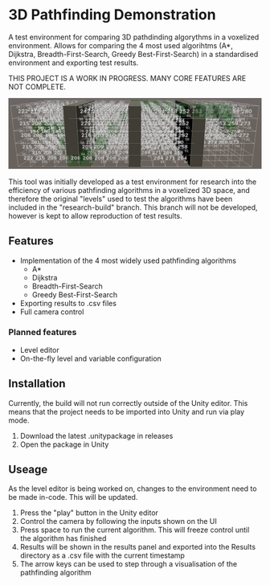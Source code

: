 # 3D Pathfinding Demonstration
A test environment for comparing 3D pathdinding algorythms in a voxelized environment. Allows for comparing the 4 most used algorihtms (A*, Dijkstra, Breadth-First-Search, Greedy Best-First-Search) in a standardised environment and exporting test results.

THIS PROJECT IS A WORK IN PROGRESS. MANY CORE FEATURES ARE NOT COMPLETE.

![example](https://raw.githubusercontent.com/joestandring/3D-pathfinding-demonstration/main/example.png)

This tool was initially developed as a test environment for research into the efficiency of various pathfinding algorithms in a voxelized 3D space, and therefore the original "levels" used to test the algorithms have been included in the "research-build" branch. This branch will not be developed, however is kept to allow reproduction of test results.

## Features
- Implementation of the 4 most widely used pathfinding algorithms
  - A*
  - Dijkstra
  - Breadth-First-Search
  - Greedy Best-First-Search
- Exporting results to .csv files
- Full camera control
### Planned features
- Level editor
- On-the-fly level and variable configuration

## Installation
Currently, the build will not run correctly outside of the Unity editor. This means that the project needs to be imported into Unity and run via play mode.
1. Download the latest .unitypackage in releases
2. Open the package in Unity
## Useage
As the level editor is being worked on, changes to the environment need to be made in-code. This will be updated.
1. Press the "play" button in the Unity editor
2. Control the camera by following the inputs shown on the UI
3. Press space to run the current algorithm. This will freeze control until the algorithm has finished
4. Results will be shown in the results panel and exported into the Results directory as a .csv file with the current timestamp
5. The arrow keys can be used to step through a visualisation of the pathfinding algorithm
